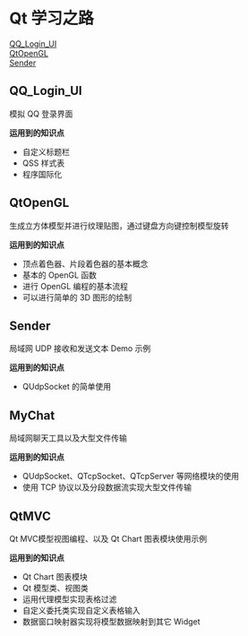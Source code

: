 # Qt 学习之路
[QQ_Login_UI](#QQ_Login_UI)  
[QtOpenGL](#QtOpenGL)  
[Sender](#Sender)

## QQ_Login_UI
模拟 QQ 登录界面

**运用到的知识点**
- 自定义标题栏
- QSS 样式表
- 程序国际化

## QtOpenGL
生成立方体模型并进行纹理贴图，通过键盘方向键控制模型旋转

**运用到的知识点**
- 顶点着色器、片段着色器的基本概念
- 基本的 OpenGL 函数
- 进行 OpenGL 编程的基本流程
- 可以进行简单的 3D 图形的绘制

## Sender
局域网 UDP 接收和发送文本 Demo 示例

**运用到的知识点**
- QUdpSocket 的简单使用

## MyChat
局域网聊天工具以及大型文件传输

**运用到的知识点**
- QUdpSocket、QTcpSocket、QTcpServer 等网络模块的使用
- 使用 TCP 协议以及分段数据流实现大型文件传输

## QtMVC
Qt MVC模型视图编程、以及 Qt Chart 图表模块使用示例

**运用到的知识点**
- Qt Chart 图表模块
- Qt 模型类、视图类
- 运用代理模型实现表格过滤
- 自定义委托类实现自定义表格输入
- 数据窗口映射器实现将模型数据映射到其它 Widget